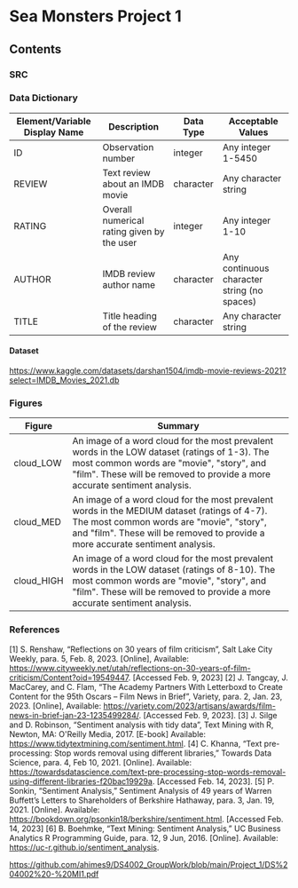 # Sea Monsters Project 1

## Contents

### SRC

### Data Dictionary
| Element/Variable Display Name| Description| Data Type| Acceptable Values|                   
|------------------------------|------------|----------|------------------|
| ID | Observation number | integer | Any integer 1-5450 |
| REVIEW | Text review about an IMDB movie | character | Any character string |
| RATING | Overall numerical rating given by the user | integer | Any integer 1-10 |
| AUTHOR | IMDB review author name | character | Any continuous character string (no spaces) |
| TITLE | Title heading of the review | character | Any character string |

#### Dataset
https://www.kaggle.com/datasets/darshan1504/imdb-movie-reviews-2021?select=IMDB_Movies_2021.db

### Figures
| Figure | Summary |
|--------|---------|
| cloud_LOW | An image of a word cloud for the most prevalent words in the LOW dataset (ratings of 1-3). The most common words are "movie", "story", and "film". These will be removed to provide a more accurate sentiment analysis. |
| cloud_MED | An image of a word cloud for the most prevalent words in the MEDIUM dataset (ratings of 4-7). The most common words are "movie", "story", and "film". These will be removed to provide a more accurate sentiment analysis. |
| cloud_HIGH | An image of a word cloud for the most prevalent words in the LOW dataset (ratings of 8-10). The most common words are "movie", "story", and "film". These will be removed to provide a more accurate sentiment analysis. |


### References
[1] S. Renshaw, “Reflections on 30 years of film criticism”, Salt Lake City Weekly, para. 5, Feb. 8, 2023. [Online], Available: https://www.cityweekly.net/utah/reflections-on-30-years-of-film-criticism/Content?oid=19549447. [Accessed Feb. 9, 2023] 
[2] J. Tangcay, J. MacCarey, and C. Flam, “The Academy Partners With Letterboxd to Create Content for the 95th Oscars – Film News in Brief”, Variety, para. 2, Jan. 23, 2023. [Online], Available: https://variety.com/2023/artisans/awards/film-news-in-brief-jan-23-1235499284/. [Accessed Feb. 9, 2023].
[3] J. Silge and D. Robinson, “Sentiment analysis with tidy data”, Text Mining with R, Newton, MA: O'Reilly Media, 2017. [E-book] Available: https://www.tidytextmining.com/sentiment.html.
[4] C. Khanna, “Text pre-processing: Stop words removal using different libraries,” Towards Data Science, para. 4, Feb 10, 2021. [Online]. Available: https://towardsdatascience.com/text-pre-processing-stop-words-removal-using-different-libraries-f20bac19929a. [Accessed Feb. 14, 2023].
[5] P. Sonkin, “Sentiment Analysis,” Sentiment Analysis of 49 years of Warren Buffett’s Letters to Shareholders of Berkshire Hathaway, para. 3, Jan. 19, 2021. [Online]. Available: https://bookdown.org/psonkin18/berkshire/sentiment.html. [Accessed Feb. 14, 2023]
[6] B. Boehmke, “Text Mining: Sentiment Analysis,” UC Business Analytics R Programming Guide, para. 12, 9 Jun, 2016. [Online]. Available: https://uc-r.github.io/sentiment_analysis.

https://github.com/ahimes9/DS4002_GroupWork/blob/main/Project_1/DS%204002%20-%20MI1.pdf
